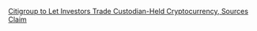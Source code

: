 [Citigroup to Let Investors Trade Custodian-Held Cryptocurrency, Sources Claim](https://cointelegraph.com/news/citigroup-to-let-investors-trade-custodian-held-cryptocurrency-sources-claim)